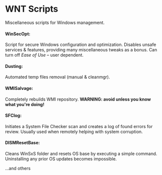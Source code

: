 # WNT Scripts
Miscellaneous scripts for Windows management.

#### WinSecOpt:
Script for secure Windows configuration and optimization. Disables unsafe services & features, providing many miscellaneous tweaks as a bonus. Can turn off *Ease of Use* – user dependent.

#### Dusting:
Automated temp files removal (manual & cleanmgr).

#### WMISalvage:
Completely rebuilds WMI repository. **WARNING: avoid unless you know what you're doing!**

#### SFClog:
Initiates a System File Checker scan and creates a log of found errors for review. Usually used when remotely helping with system corruption.

#### DISMResetBase:
Cleans WinSxS folder and resets OS base by executing a simple command. Uninstalling any prior OS updates becomes impossible.


&#8230;and others
